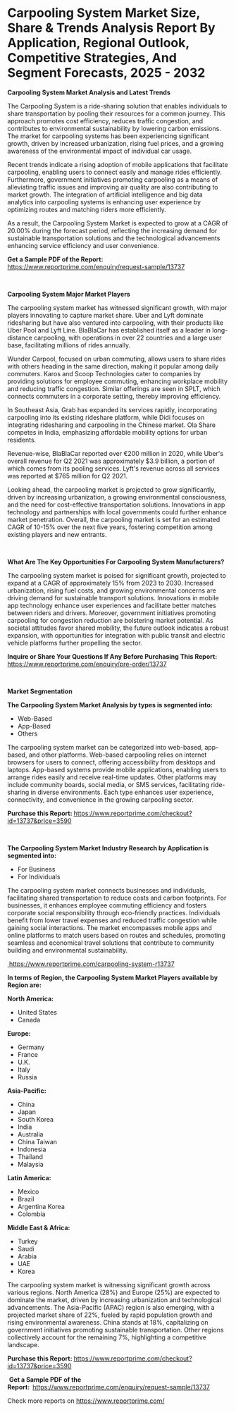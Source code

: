 <p><h1>Carpooling System Market Size, Share & Trends Analysis Report By Application, Regional Outlook, Competitive Strategies, And Segment Forecasts, 2025 - 2032</h1></p><p><strong>Carpooling System Market Analysis and Latest Trends</strong></p>
<p><p>The Carpooling System is a ride-sharing solution that enables individuals to share transportation by pooling their resources for a common journey. This approach promotes cost efficiency, reduces traffic congestion, and contributes to environmental sustainability by lowering carbon emissions. The market for carpooling systems has been experiencing significant growth, driven by increased urbanization, rising fuel prices, and a growing awareness of the environmental impact of individual car usage.</p><p>Recent trends indicate a rising adoption of mobile applications that facilitate carpooling, enabling users to connect easily and manage rides efficiently. Furthermore, government initiatives promoting carpooling as a means of alleviating traffic issues and improving air quality are also contributing to market growth. The integration of artificial intelligence and big data analytics into carpooling systems is enhancing user experience by optimizing routes and matching riders more efficiently.</p><p>As a result, the Carpooling System Market is expected to grow at a CAGR of 20.00% during the forecast period, reflecting the increasing demand for sustainable transportation solutions and the technological advancements enhancing service efficiency and user convenience.</p></p>
<p><strong>Get a Sample PDF of the Report:&nbsp;</strong> <a href="https://www.reportprime.com/enquiry/request-sample/13737?utm_campaign=2794&utm_medium=2&utm_source=Github&utm_content=ia&utm_term=20032025&utm_id=carpooling-system">https://www.reportprime.com/enquiry/request-sample/13737</a></p>
<p>&nbsp;</p>
<p><strong>Carpooling System Major Market Players</strong></p>
<p><p>The carpooling system market has witnessed significant growth, with major players innovating to capture market share. Uber and Lyft dominate ridesharing but have also ventured into carpooling, with their products like Uber Pool and Lyft Line. BlaBlaCar has established itself as a leader in long-distance carpooling, with operations in over 22 countries and a large user base, facilitating millions of rides annually. </p><p>Wunder Carpool, focused on urban commuting, allows users to share rides with others heading in the same direction, making it popular among daily commuters. Karos and Scoop Technologies cater to companies by providing solutions for employee commuting, enhancing workplace mobility and reducing traffic congestion. Similar offerings are seen in SPLT, which connects commuters in a corporate setting, thereby improving efficiency.</p><p>In Southeast Asia, Grab has expanded its services rapidly, incorporating carpooling into its existing rideshare platform, while Didi focuses on integrating ridesharing and carpooling in the Chinese market. Ola Share competes in India, emphasizing affordable mobility options for urban residents. </p><p>Revenue-wise, BlaBlaCar reported over €200 million in 2020, while Uber's overall revenue for Q2 2021 was approximately $3.9 billion, a portion of which comes from its pooling services. Lyft's revenue across all services was reported at $765 million for Q2 2021.</p><p>Looking ahead, the carpooling market is projected to grow significantly, driven by increasing urbanization, a growing environmental consciousness, and the need for cost-effective transportation solutions. Innovations in app technology and partnerships with local governments could further enhance market penetration. Overall, the carpooling market is set for an estimated CAGR of 10-15% over the next five years, fostering competition among existing players and new entrants.</p></p>
<p>&nbsp;</p>
<p><strong>What Are The Key Opportunities For Carpooling System Manufacturers?</strong></p>
<p><p>The carpooling system market is poised for significant growth, projected to expand at a CAGR of approximately 15% from 2023 to 2030. Increased urbanization, rising fuel costs, and growing environmental concerns are driving demand for sustainable transport solutions. Innovations in mobile app technology enhance user experiences and facilitate better matches between riders and drivers. Moreover, government initiatives promoting carpooling for congestion reduction are bolstering market potential. As societal attitudes favor shared mobility, the future outlook indicates a robust expansion, with opportunities for integration with public transit and electric vehicle platforms further propelling the sector.</p></p>
<p><strong>Inquire or Share Your Questions If Any Before Purchasing This Report:</strong> <a href="https://www.reportprime.com/enquiry/pre-order/13737?utm_campaign=2794&utm_medium=2&utm_source=Github&utm_content=ia&utm_term=20032025&utm_id=carpooling-system">https://www.reportprime.com/enquiry/pre-order/13737</a></p>
<p>&nbsp;</p>
<p><strong>Market Segmentation</strong></p>
<p><strong>The Carpooling System Market Analysis by types is segmented into:</strong></p>
<p><ul><li>Web-Based</li><li>App-Based</li><li>Others</li></ul></p>
<p><p>The carpooling system market can be categorized into web-based, app-based, and other platforms. Web-based carpooling relies on internet browsers for users to connect, offering accessibility from desktops and laptops. App-based systems provide mobile applications, enabling users to arrange rides easily and receive real-time updates. Other platforms may include community boards, social media, or SMS services, facilitating ride-sharing in diverse environments. Each type enhances user experience, connectivity, and convenience in the growing carpooling sector.</p></p>
<p><strong>Purchase this Report:&nbsp;</strong><a href="https://www.reportprime.com/checkout?id=13737&price=3590&utm_campaign=2794&utm_medium=2&utm_source=Github&utm_content=ia&utm_term=20032025&utm_id=carpooling-system">https://www.reportprime.com/checkout?id=13737&price=3590</a></p>
<p>&nbsp;</p>
<p><strong>The Carpooling System Market Industry Research by Application is segmented into:</strong></p>
<p><ul><li>For Business</li><li>For Individuals</li></ul></p>
<p><p>The carpooling system market connects businesses and individuals, facilitating shared transportation to reduce costs and carbon footprints. For businesses, it enhances employee commuting efficiency and fosters corporate social responsibility through eco-friendly practices. Individuals benefit from lower travel expenses and reduced traffic congestion while gaining social interactions. The market encompasses mobile apps and online platforms to match users based on routes and schedules, promoting seamless and economical travel solutions that contribute to community building and environmental sustainability.</p></p>
<p><a href="https://www.reportprime.com/carpooling-system-r13737?utm_campaign=2794&utm_medium=2&utm_source=Github&utm_content=ia&utm_term=20032025&utm_id=carpooling-system">&nbsp;https://www.reportprime.com/carpooling-system-r13737</a></p>
<p><strong>In terms of Region, the Carpooling System Market Players available by Region are:</strong></p>
<p>
    <p> <strong> North America: </strong>
        <ul>
            <li>United States</li>
            <li>Canada</li>
        </ul>
        </p> 
    <p> <strong> Europe: </strong>
        <ul>
            <li>Germany</li>
            <li>France</li>
            <li>U.K.</li>
            <li>Italy</li>
            <li>Russia</li>
        </ul>
        </p> 
    <p> <strong> Asia-Pacific: </strong>
        <ul>
            <li>China</li>
            <li>Japan</li>
            <li>South Korea</li>
            <li>India</li>
            <li>Australia</li>
            <li>China Taiwan</li>
            <li>Indonesia</li>
            <li>Thailand</li>
            <li>Malaysia</li>
        </ul>
        </p> 
    <p> <strong> Latin America: </strong>
        <ul>
            <li>Mexico</li>
            <li>Brazil</li>
            <li>Argentina Korea</li>
            <li>Colombia</li>
        </ul>
        </p> 
    <p> <strong> Middle East & Africa: </strong>
        <ul>
            <li>Turkey</li>
            <li>Saudi</li>
            <li>Arabia</li>
            <li>UAE</li>
            <li>Korea</li>
        </ul>
    </p>
    </p>
<p><p>The carpooling system market is witnessing significant growth across various regions. North America (28%) and Europe (25%) are expected to dominate the market, driven by increasing urbanization and technological advancements. The Asia-Pacific (APAC) region is also emerging, with a projected market share of 22%, fueled by rapid population growth and rising environmental awareness. China stands at 18%, capitalizing on government initiatives promoting sustainable transportation. Other regions collectively account for the remaining 7%, highlighting a competitive landscape.</p></p>
<p><strong>Purchase this Report: </strong><a href="https://www.reportprime.com/checkout?id=13737&price=3590&utm_campaign=2794&utm_medium=2&utm_source=Github&utm_content=ia&utm_term=20032025&utm_id=carpooling-system">https://www.reportprime.com/checkout?id=13737&price=3590</a></p>
<p>&nbsp;<strong>Get a Sample PDF of the Report:&nbsp;&nbsp;</strong><a href="https://www.reportprime.com/enquiry/request-sample/13737?utm_campaign=2794&utm_medium=2&utm_source=Github&utm_content=ia&utm_term=20032025&utm_id=carpooling-system">https://www.reportprime.com/enquiry/request-sample/13737</a></p>
<p><strong></strong></p>
<p>Check more reports on <a href="https://www.reportprime.com/?utm_campaign=2794&utm_medium=2&utm_source=Github&utm_content=ia&utm_term=20032025&utm_id=carpooling-system">https://www.reportprime.com/</a></p>